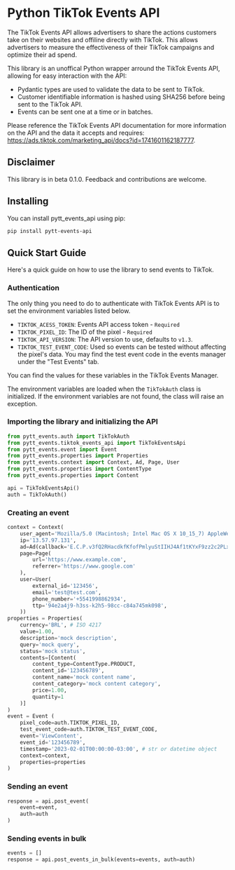 # Python TikTok Events API

The TikTok Events API allows advertisers to share the actions customers take on their websites and offiline directly with TikTok. This allows advertisers to measure the effectiveness of their TikTok campaigns and optimize their ad spend.

This library is an unoffical Python wrapper arround the TikTok Events API, allowing for easy interaction with the API:
- Pydantic types are used to validate the data to be sent to TikTok.
- Customer identifiable information is hashed using SHA256 before being sent to the TikTok API.
- Events can be sent one at a time or in batches.

Please reference the TikTok Events API documentation for more information on the API and the data it accepts and requires: https://ads.tiktok.com/marketing_api/docs?id=1741601162187777.

## Disclaimer
This library is in beta 0.1.0.
Feedback and contributions are welcome.

## Installing
You can install pytt_events_api using pip:
``` bash
pip install pytt-events-api
```

## Quick Start Guide
Here's a quick guide on how to use the library to send events to TikTok.
### Authentication
The only thing you need to do to authenticate with TikTok Events API is to set the environment variables listed below.
- `TIKTOK_ACESS_TOKEN`: Events API access token - `Required`
- `TIKTOK_PIXEL_ID`: The ID of the pixel  - `Required`
- `TIKTOK_API_VERSION`:  The API version to use, defaults to `v1.3`.
- `TIKTOK_TEST_EVENT_CODE`: Used so events can be tested without affecting the pixel's data. You may find the test event code in the events manager under the "Test Events" tab.

You can find the values for these variables in the TikTok Events Manager.

The environment variables are loaded when the `TikTokAuth` class is initialized. If the environment variables are not found, the class will raise an exception.
### Importing the library and initializing the API
``` python
from pytt_events.auth import TikTokAuth
from pytt_events.tiktok_events_api import TikTokEventsApi
from pytt_events.event import Event
from pytt_events.properties import Properties
from pytt_events.context import Context, Ad, Page, User
from pytt_events.properties import ContentType
from pytt_events.properties import Content

api = TikTokEventsApi()
auth = TikTokAuth()
```

### Creating an event
``` python
context = Context(
    user_agent='Mozilla/5.0 (Macintosh; Intel Mac OS X 10_15_7) AppleWebKit/537.36 (KHTML, like Gecko) Chrome/98.0.4758.109 Safari/537.36',
    ip='13.57.97.131',
    ad=Ad(callback='E.C.P.v3fQ2RHacdkfKfofPmlyuStIIHJ4Af1tKYxF9zz2c2PLx1Oaw15oHpcfl5AH' ), # ttclid
    page=Page(
        url='https://www.example.com',
        referrer='https://www.google.com'
    ),
    user=User(
        external_id='123456',
        email='test@test.com',
        phone_number='+5541998862934',
        ttp='94e2a4j9-h3ss-k2h5-98cc-c84a745mk098',
    ))
properties = Properties(
    currency='BRL', # ISO 4217
    value=1.00,
    description='mock description',
    query='mock query',
    status='mock status',
    contents=[Content(
        content_type=ContentType.PRODUCT,
        content_id='123456789',
        content_name='mock content name',
        content_category='mock content category',
        price=1.00,
        quantity=1
    )]
)
event = Event (
    pixel_code=auth.TIKTOK_PIXEL_ID,
    test_event_code=auth.TIKTOK_TEST_EVENT_CODE,
    event='ViewContent',
    event_id='123456789',
    timestamp='2023-02-01T00:00:00-03:00', # str or datetime object
    context=context,
    properties=properties
)
```

### Sending an event
``` python
response = api.post_event(
    event=event,
    auth=auth
)
```

### Sending events in bulk
``` python
events = []
response = api.post_events_in_bulk(events=events, auth=auth)
```




